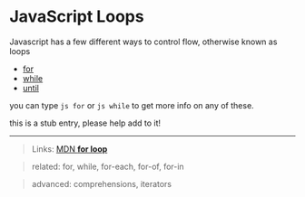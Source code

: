 # JavaScript Loops

Javascript has a few different ways to control flow, otherwise known as loops

- [for](js-for)
- [while](js-while)
- [until](js-until)

you can type `js for` or `js while` to get more info on any of these.

this is a stub entry, please help add to it!

----

> Links: [MDN **for loop**](https://developer.mozilla.org/en-US/docs/Web/JavaScript/Reference/Statements/for)

> related: for, while, for-each, for-of, for-in

> advanced: comprehensions, iterators
